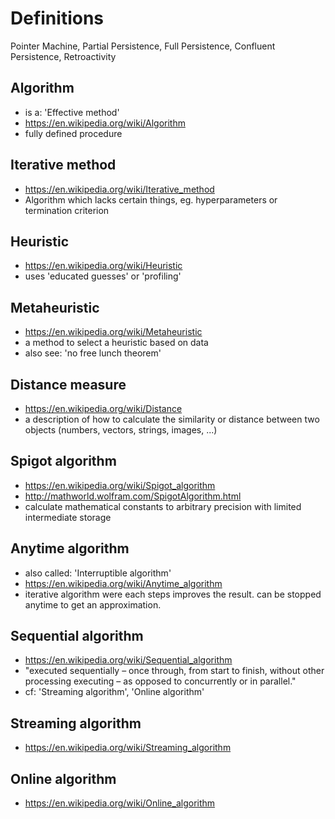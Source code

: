 # Definitions

Pointer Machine, Partial Persistence, Full Persistence, Confluent Persistence, Retroactivity

## Algorithm
- is a: 'Effective method'
- https://en.wikipedia.org/wiki/Algorithm
- fully defined procedure

## Iterative method
- https://en.wikipedia.org/wiki/Iterative_method
- Algorithm which lacks certain things, eg. hyperparameters or termination criterion

## Heuristic
- https://en.wikipedia.org/wiki/Heuristic
- uses 'educated guesses' or 'profiling'

## Metaheuristic
- https://en.wikipedia.org/wiki/Metaheuristic
- a method to select a heuristic based on data
- also see: 'no free lunch theorem'

## Distance measure
- https://en.wikipedia.org/wiki/Distance
- a description of how to calculate the similarity or distance between two objects (numbers, vectors, strings, images, ...)

## Spigot algorithm
- https://en.wikipedia.org/wiki/Spigot_algorithm
- http://mathworld.wolfram.com/SpigotAlgorithm.html
- calculate mathematical constants to arbitrary precision with limited intermediate storage

## Anytime algorithm
- also called: 'Interruptible algorithm'
- https://en.wikipedia.org/wiki/Anytime_algorithm
- iterative algorithm were each steps improves the result. can be stopped anytime to get an approximation.

## Sequential algorithm
- https://en.wikipedia.org/wiki/Sequential_algorithm
- "executed sequentially – once through, from start to finish, without other processing executing – as opposed to concurrently or in parallel."
- cf: 'Streaming algorithm', 'Online algorithm'

## Streaming algorithm
- https://en.wikipedia.org/wiki/Streaming_algorithm

## Online algorithm
- https://en.wikipedia.org/wiki/Online_algorithm
